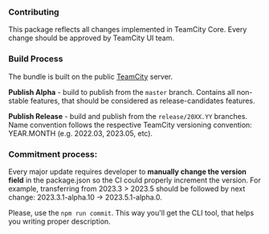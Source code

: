 ### Contributing

This package reflects all changes implemented in TeamCity Core. Every change should be approved by TeamCity UI team.

### Build Process

The bundle is built on the public [TeamCity](https://teamcity.jetbrains.com/project/JetBrainsUi_TeamCityApiJs) server. 

**Publish Alpha** - build to publish from the `master` branch. Contains all non-stable features, that should be considered as release-candidates features.

**Publish Release** - build and publish from the `release/20XX.YY` branches. Name convention follows the respective TeamCity versioning convention:
YEAR.MONTH (e.g. 2022.03, 2023.05, etc).


### Commitment process:
Every major update requires developer to **manually change the version field** in the package.json so the CI could properly increment the version.
For example, transferring from 2023.3 > 2023.5 should be followed by next change: 2023.3.1-alpha.10 -> 2023.5.1-alpha.0.

Please, use the ```npm run commit```. This way you'll get the CLI tool, that helps you writing proper description.
